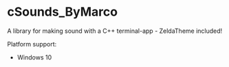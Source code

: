 # cSounds_ByMarco
A library for making sound with a C++ terminal-app - ZeldaTheme included!

Platform support:
- Windows 10
